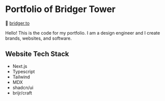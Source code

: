 # Portfolio of Bridger Tower

🔗 [bridger.to](https://bridger.to)

Hello! This is the code for my portfolio. I am a design engineer and I create brands, websites, and software.

## Website Tech Stack

- Next.js
- Typescript
- Tailwind
- MDX
- shadcn/ui
- brijr/craft
